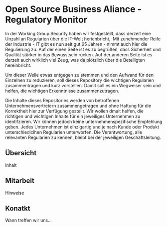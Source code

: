 # Open Source Business Aliance - Regulatory Monitor 

In der Working Group Security haben wir festgestellt, dass derzeit eine Unzahl an Regularien über die IT-Welt herienbricht,. Mit zunehmender Reife der Industrie - IT gibt es nun seit gut 65 Jahren - nimmt auch hier die Regulierung zu. Auf der einen Seite ist es zu begrüßen, dass Sicherheit und Qualität  stärker in das Bewusstsein rücken. Auf der anderen Seite ist es derzeit auch wirklich viel Zeug, was da plötzlich über die Beteiligten hereinbricht. 

Um dieser Welle etwas entgegen zu stemmen und den Aufwand für den Einzelnen zu reduzieren, soll dieses Repository die wichtigen Regularien zusammentragen und kurz vorstellen. Damit soll es ein Wegweiser sein und helfen, die wichtigen Erkenntnisse zusammenzutragen.

Die Inhalte dieses Repositories werden von betroffenen Unternehmensvertretern zusammengetragen und ohne Haftung für die Korrektheit hier zur Verfügung gestellt.  Wir wollen dmait helfen, die richtigen und wichtigen Inhalte für ein jeweiliges Unternehmen zu identifzieren. Wir können jedoch keine unternehmenspezifische Empfehlung geben. Jedes Unternehmen ist einzigartig und je nach Kunde oder Produkt unterschiedlcihen Regularien unterworfen. Die Verantwortung, alle relevanten Regularien zu kennen, bleibt bei der jeweiligen Geschäftsleitung.

## Übersicht

Inhalt

## Mitarbeit

Hinweise

## Konatkt

Wann treffen wir uns...
